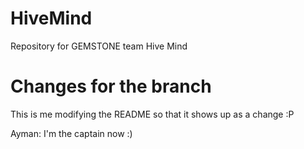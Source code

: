 # HiveMind
Repository for GEMSTONE team Hive Mind

# Changes for the branch
This is me modifying the README so that it shows up as a change :P

Ayman: I'm the captain now :)
